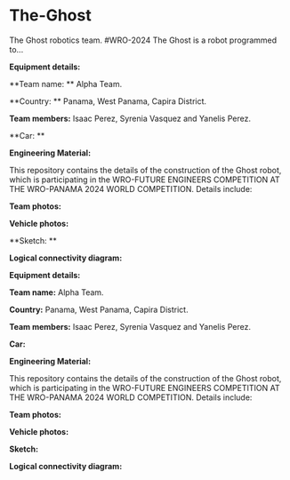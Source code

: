 # The-Ghost
The Ghost robotics team.
#WRO-2024
The Ghost is a robot programmed to...

**Equipment details:**

**Team name: ** Alpha Team.

**Country: ** Panama, West Panama, Capira District.

**Team members:** Isaac Perez, Syrenia Vasquez and Yanelis Perez.

**Car: **

**Engineering Material:**

This repository contains the details of the construction of the Ghost robot, which is participating in the WRO-FUTURE ENGINEERS COMPETITION AT THE WRO-PANAMA 2024 WORLD COMPETITION. Details include:

**Team photos:**

**Vehicle photos:**

**Sketch: **

**Logical connectivity diagram:**

**Equipment details:**

**Team name:** Alpha Team.

**Country:** Panama, West Panama, Capira District.

**Team members:** Isaac Perez, Syrenia Vasquez and Yanelis Perez.

**Car:**

**Engineering Material:**

This repository contains the details of the construction of the Ghost robot, which is participating in the WRO-FUTURE ENGINEERS COMPETITION AT THE WRO-PANAMA 2024 WORLD COMPETITION. Details include:

**Team photos:**

**Vehicle photos:**

**Sketch:**

**Logical connectivity diagram:**
